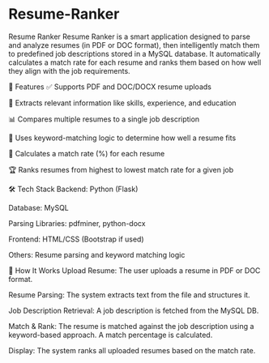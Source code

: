 # Resume-Ranker

Resume Ranker
Resume Ranker is a smart application designed to parse and analyze resumes (in PDF or DOC format), then intelligently match them to predefined job descriptions stored in a MySQL database. It automatically calculates a match rate for each resume and ranks them based on how well they align with the job requirements.

🚀 Features
✅ Supports PDF and DOC/DOCX resume uploads

📄 Extracts relevant information like skills, experience, and education

📊 Compares multiple resumes to a single job description

🧠 Uses keyword-matching logic to determine how well a resume fits

🔢 Calculates a match rate (%) for each resume

🏆 Ranks resumes from highest to lowest match rate for a given job

🛠️ Tech Stack
Backend: Python (Flask)

Database: MySQL

Parsing Libraries: pdfminer, python-docx

Frontend: HTML/CSS (Bootstrap if used)

Others: Resume parsing and keyword matching logic

🧩 How It Works
Upload Resume: The user uploads a resume in PDF or DOC format.

Resume Parsing: The system extracts text from the file and structures it.

Job Description Retrieval: A job description is fetched from the MySQL DB.

Match & Rank: The resume is matched against the job description using a keyword-based approach. A match percentage is calculated.

Display: The system ranks all uploaded resumes based on the match rate.
